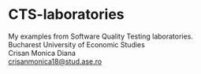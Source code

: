 # CTS-laboratories
My examples from Software Quality Testing laboratories.\
Bucharest University of Economic Studies\
Crisan Monica Diana\
crisanmonica18@stud.ase.ro
